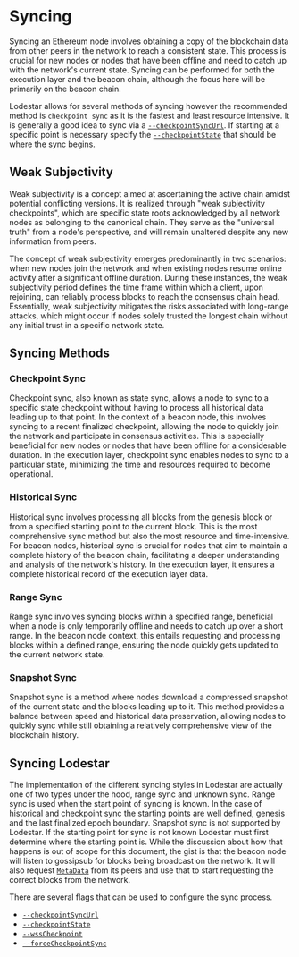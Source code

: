 # Syncing

Syncing an Ethereum node involves obtaining a copy of the blockchain data from other peers in the network to reach a consistent state. This process is crucial for new nodes or nodes that have been offline and need to catch up with the network's current state. Syncing can be performed for both the execution layer and the beacon chain, although the focus here will be primarily on the beacon chain.

Lodestar allows for several methods of syncing however the recommended method is `checkpoint sync` as it is the fastest and least resource intensive. It is generally a good idea to sync via a [`--checkpointSyncUrl`](./configuration.md#--checkpointSyncUrl).  If starting at a specific point is necessary specify the [`--checkpointState`](./configuration.md#--checkpointState) that should be where the sync begins.

## Weak Subjectivity

Weak subjectivity is a concept aimed at ascertaining the active chain amidst potential conflicting versions. It is realized through "weak subjectivity checkpoints", which are specific state roots acknowledged by all network nodes as belonging to the canonical chain. They serve as the "universal truth" from a node's perspective, and will remain unaltered despite any new information from peers.

The concept of weak subjectivity emerges predominantly in two scenarios: when new nodes join the network and when existing nodes resume online activity after a significant offline duration. During these instances, the weak subjectivity period defines the time frame within which a client, upon rejoining, can reliably process blocks to reach the consensus chain head. Essentially, weak subjectivity mitigates the risks associated with long-range attacks, which might occur if nodes solely trusted the longest chain without any initial trust in a specific network state.

## Syncing Methods

### Checkpoint Sync

Checkpoint sync, also known as state sync, allows a node to sync to a specific state checkpoint without having to process all historical data leading up to that point. In the context of a beacon node, this involves syncing to a recent finalized checkpoint, allowing the node to quickly join the network and participate in consensus activities. This is especially beneficial for new nodes or nodes that have been offline for a considerable duration. In the execution layer, checkpoint sync enables nodes to sync to a particular state, minimizing the time and resources required to become operational.

### Historical Sync

Historical sync involves processing all blocks from the genesis block or from a specified starting point to the current block. This is the most comprehensive sync method but also the most resource and time-intensive. For beacon nodes, historical sync is crucial for nodes that aim to maintain a complete history of the beacon chain, facilitating a deeper understanding and analysis of the network's history. In the execution layer, it ensures a complete historical record of the execution layer data.

### Range Sync

Range sync involves syncing blocks within a specified range, beneficial when a node is only temporarily offline and needs to catch up over a short range. In the beacon node context, this entails requesting and processing blocks within a defined range, ensuring the node quickly gets updated to the current network state.

### Snapshot Sync

Snapshot sync is a method where nodes download a compressed snapshot of the current state and the blocks leading up to it. This method provides a balance between speed and historical data preservation, allowing nodes to quickly sync while still obtaining a relatively comprehensive view of the blockchain history.

## Syncing Lodestar

The implementation of the different syncing styles in Lodestar are actually one of two types under the hood, range sync and unknown sync.  Range sync is used when the start point of syncing is known.  In the case of historical and checkpoint sync the starting points are well defined, genesis and the last finalized epoch boundary.  Snapshot sync is not supported by Lodestar. If the starting point for sync is not known Lodestar must first determine where the starting point is.  While the discussion about how that happens is out of scope for this document, the gist is that the beacon node will listen to gossipsub for blocks being broadcast on the network.  It will also request [`MetaData`](https://github.com/ethereum/consensus-specs/blob/dev/specs/phase0/p2p-interface.md#getmetadata) from its peers and use that to start requesting the correct blocks from the network.

There are several flags that can be used to configure the sync process.

- [`--checkpointSyncUrl`](./configuration.md#--checkpointSyncUrl)
- [`--checkpointState`](./configuration.md#--checkpointState)
- [`--wssCheckpoint`](./configuration.md#--wssCheckpoint)
- [`--forceCheckpointSync`](./configuration.md#--forceCheckpointSync)
